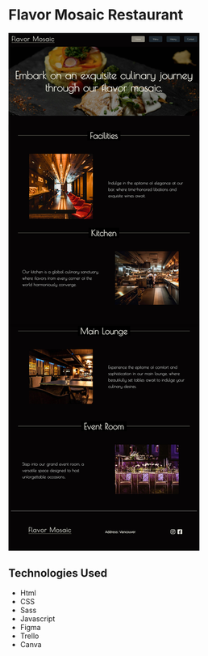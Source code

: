 # Flavor Mosaic Restaurant

<img src="./images/home-screen-shot.jpg" alt="Restaurant Website" />

## Technologies Used

- Html
- CSS
- Sass
- Javascript
- Figma
- Trello
- Canva
